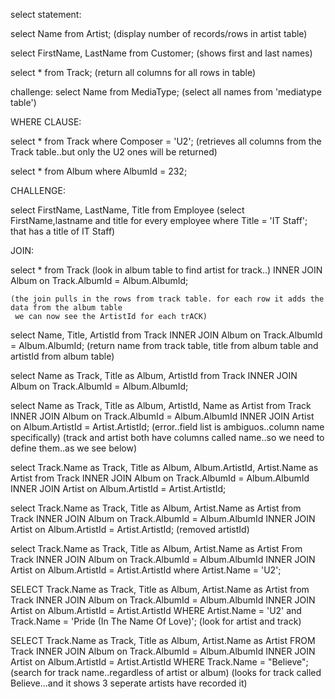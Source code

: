 select statement:

select Name from Artist;        (display number of records/rows in artist table)

select FirstName, LastName from Customer;       (shows first and last names)

select * from Track;    (return all columns for all rows in table)


challenge:
select Name from MediaType;         (select all names from 'mediatype table')


WHERE CLAUSE:

select * from Track
    where Composer = 'U2';          (retrieves all columns from the Track table..but only the U2 ones will be                                            returned)

select * from Album
    where AlbumId = 232;
    
CHALLENGE:

select FirstName, LastName, Title from Employee         (select FirstName,lastname and title for every employee 
    where Title = 'IT Staff';                               that has a title of IT Staff)
    
    
    
JOIN:

select * from Track                 (look in album table to find artist for track..)
    INNER JOIN Album on Track.AlbumId = Album.AlbumId;
    
    (the join pulls in the rows from track table. for each row it adds the data from the album table
     we can now see the ArtistId for each trACK)
    
    
select Name, Title, ArtistId from Track
    INNER JOIN Album on Track.AlbumId = Album.AlbumId;
    (return name from track table, title from album table and artistId from album table)
    
    
select Name as Track, Title as Album, ArtistId from Track
    INNER JOIN Album on Track.AlbumId = Album.AlbumId;
    
    
select Name as Track, Title as Album, ArtistId, Name as Artist from Track
    INNER JOIN Album on Track.AlbumId = Album.AlbumId
    INNER JOIN Artist on Album.ArtistId = Artist.ArtistId;
    (error..field list is ambiguos..column name specifically)
    (track and artist both have columns called name..so we need to define them..as we see below)
    
select Track.Name as Track, Title as Album, Album.ArtistId, Artist.Name as Artist from Track
    INNER JOIN Album on Track.AlbumId = Album.AlbumId
    INNER JOIN Artist on Album.ArtistId = Artist.ArtistId;
    
select Track.Name as Track, Title as Album,  Artist.Name as Artist from Track
    INNER JOIN Album on Track.AlbumId = Album.AlbumId
    INNER JOIN Artist on Album.ArtistId = Artist.ArtistId;      (removed artistId)
    
    
select Track.Name as Track, Title as Album, Artist.Name as Artist From Track
    INNER JOIN Album on Track.AlbumId = Album.AlbumId
    INNER JOIN Artist on Album.ArtistId = Artist.ArtistId
    where Artist.Name = 'U2';
    
    
    
SELECT Track.Name as Track, Title as Album, Artist.Name as Artist from Track
    INNER JOIN Album on Track.AlbumId = Album.AlbumId
    INNER JOIN Artist on Album.ArtistId = Artist.ArtistId
    WHERE Artist.Name = 'U2' and Track.Name = 'Pride (In The Name Of Love)';
(look for artist and track)


SELECT Track.Name as Track, Title as Album, Artist.Name as Artist FROM Track
    INNER JOIN Album on Track.AlbumId = Album.AlbumId
    INNER JOIN Artist on Album.ArtistId = Artist.ArtistId
    WHERE Track.Name = "Believe";
    (search for track name..regardless of artist or album)
    (looks for track called Believe...and it shows 3 seperate artists have recorded it)





    
    
    
    
    
    
    
    

